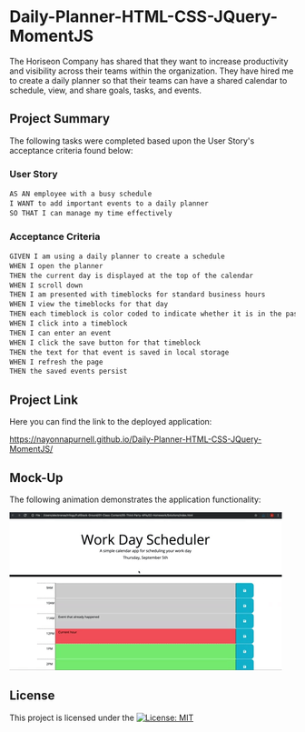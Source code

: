 # Daily-Planner-HTML-CSS-JQuery-MomentJS

The Horiseon Company has shared that they want to increase productivity and visibility across their teams within the organization.  They have hired me to create a daily planner so that their teams can have a shared calendar to schedule, view, and share goals, tasks, and events.

## Project Summary

The following tasks were completed based upon the User Story's acceptance criteria found below:


### User Story

```md
AS AN employee with a busy schedule
I WANT to add important events to a daily planner
SO THAT I can manage my time effectively
```

### Acceptance Criteria

```md
GIVEN I am using a daily planner to create a schedule
WHEN I open the planner
THEN the current day is displayed at the top of the calendar
WHEN I scroll down
THEN I am presented with timeblocks for standard business hours
WHEN I view the timeblocks for that day
THEN each timeblock is color coded to indicate whether it is in the past, present, or future
WHEN I click into a timeblock
THEN I can enter an event
WHEN I click the save button for that timeblock
THEN the text for that event is saved in local storage
WHEN I refresh the page
THEN the saved events persist
```

## Project Link
Here you can find the link to the deployed application:

https://nayonnapurnell.github.io/Daily-Planner-HTML-CSS-JQuery-MomentJS/


## Mock-Up
The following animation demonstrates the application functionality:

![A user clicks on slots on the color-coded calendar and edits the events.](./Assets/05-third-party-apis-homework-demo.gif)

## License

This project is licensed under the [![License: MIT](https://img.shields.io/badge/License-MIT-yellow.svg)](https://opensource.org/licenses/MIT)


